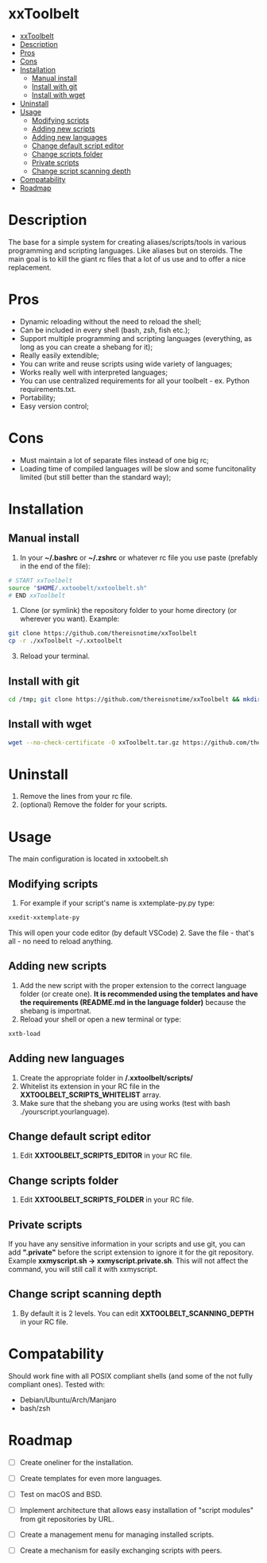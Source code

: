 # xxToolbelt

- [xxToolbelt](#xxtoolbelt)
- [Description](#description)
- [Pros](#pros)
- [Cons](#cons)
- [Installation](#installation)
  - [Manual install](#manual-install)
  - [Install with git](#install-with-git)
  - [Install with wget](#install-with-wget)
- [Uninstall](#uninstall)
- [Usage](#usage)
  - [Modifying scripts](#modifying-scripts)
  - [Adding new scripts](#adding-new-scripts)
  - [Adding new languages](#adding-new-languages)
  - [Change default script editor](#change-default-script-editor)
  - [Change scripts folder](#change-scripts-folder)
  - [Private scripts](#private-scripts)
  - [Change script scanning depth](#change-script-scanning-depth)
- [Compatability](#compatability)
- [Roadmap](#roadmap)

# Description
The base for a simple system for creating aliases/scripts/tools in various programming and scripting languages. Like aliases but on steroids. The main goal is to kill the giant rc files that a lot of us use and to offer a nice replacement.


# Pros
- Dynamic reloading without the need to reload the shell;
- Can be included in every shell (bash, zsh, fish etc.);
- Support multiple programming and scripting languages (everything, as long as you can create a shebang for it);
- Really easily extendible;
- You can write and reuse scripts using wide variety of languages;
- Works really well with interpreted languages;
- You can use centralized requirements for all your toolbelt - ex. Python requirements.txt.
- Portability;
- Easy version control;

# Cons
- Must maintain a lot of separate files instead of one big rc;
- Loading time of compiled languages will be slow and some funcitonality limited (but still better than the standard way);


# Installation
## Manual install
1. In your **~/.bashrc** or **~/.zshrc** or whatever rc file you use paste (prefably in the end of the file):
```bash
# START xxToolbelt
source "$HOME/.xxtoobelt/xxtoolbelt.sh"
# END xxToolbelt
```
1. Clone (or symlink) the repository folder to your home directory (or wherever you want). Example:
```bash
git clone https://github.com/thereisnotime/xxToolbelt
cp -r ./xxToolbelt ~/.xxtoolbelt
```
3. Reload your terminal.

## Install with git
```bash
cd /tmp; git clone https://github.com/thereisnotime/xxToolbelt && mkdir "$HOME/.xxtoolbelt" && mv ./xxToolbelt/* "$HOME/.xxtoolbelt" && echo -ne "# START xxToolbelt\nsource \"$HOME/.xxtoolbelt/xxtoolbelt.sh\"\n# END xxToolbelt" >> "$HOME/.$(ps -p $$ -ocomm=)rc" && source "$HOME/.$(ps -p $$ -ocomm=)rc" && echo -ne "\n\e[1;32m======= xxToolbelt was installed. Try 'xxtb'\e[m"
```

## Install with wget
```bash
wget --no-check-certificate -O xxToolbelt.tar.gz https://github.com/thereisnotime/xxToolbelt/archive/main.tar.gz && tar -xf xxToolbelt.tar.gz && mkdir "$HOME/.xxtoolbelt" && mv ./xxToolbelt-main/* "$HOME/.xxtoolbelt" && echo -ne "# START xxToolbelt\nsource \"$HOME/.xxtoolbelt/xxtoolbelt.sh\"\n# END xxToolbelt" >> "$HOME/.$(ps -p $$ -ocomm=)rc" && source "$HOME/.$(ps -p $$ -ocomm=)rc" && echo -ne "\n\e[1;32m======= xxToolbelt was installed. Try 'xxtb'\e[m"
```

# Uninstall
1. Remove the lines from your rc file.
2. (optional) Remove the folder for your scripts.
# Usage
The main configuration is located in xxtoobelt.sh
## Modifying scripts
1. For example if your script's name is xxtemplate-py.py type:
```bash
xxedit-xxtemplate-py
```
This will open your code editor (by default VSCode)
2. Save the file - that's all - no need to reload anything.

## Adding new scripts
1. Add the new script with the proper extension to the correct language folder (or create one). **It is recommended using the templates and have the requirements (README.md in the language folder)** because the shebang is importnat.
2. Reload your shell or open a new terminal or type:
```bash
xxtb-load
```
## Adding new languages
1. Create the appropriate folder in **/.xxtoolbelt/scripts/**
2. Whitelist its extension in your RC file in the **XXTOOLBELT_SCRIPTS_WHITELIST** array.
3. Make sure that the shebang you are using works (test with bash ./yourscript.yourlanguage).
   
## Change default script editor
1. Edit **XXTOOLBELT_SCRIPTS_EDITOR** in your RC file.

## Change scripts folder
1. Edit **XXTOOLBELT_SCRIPTS_FOLDER** in your RC file.

## Private scripts
If you have any sensitive information in your scripts and use git, you can add **".private"** before the script extension to ignore it for the git repository. Example **xxmyscript.sh -> xxmyscript.private.sh**. This will not affect the command, you will still call it with xxmyscript.
## Change script scanning depth
1. By default it is 2 levels. You can edit **XXTOOLBELT_SCANNING_DEPTH** in your RC file.

# Compatability
Should work fine with all POSIX compliant shells (and some of the not fully compliant ones). Tested with:
- Debian/Ubuntu/Arch/Manjaro
- bash/zsh


# Roadmap
- [ ] Create oneliner for the installation.
- [ ] Create templates for even more languages.
- [ ] Test on macOS and BSD.
- [ ] Implement architecture that allows easy installation of "script modules" from git repositories by URL.
- [ ] Create a management menu for managing installed scripts.
- [ ] Create a mechanism for easily exchanging scripts with peers.


 